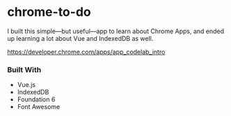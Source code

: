 # chrome-to-do

I built this simple—but useful—app to learn about Chrome Apps, and ended up learning a lot about Vue and IndexedDB as well. 

https://developer.chrome.com/apps/app_codelab_intro

### Built With
* Vue.js
* IndexedDB
* Foundation 6
* Font Awesome